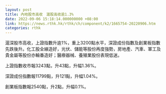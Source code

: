 ```yaml
---
layout: post
title: 內地股市高收　滬股高收逾1.3%
date: 2022-09-06 15:18:14.000000000 +08:00
link: https://news.rthk.hk/rthk/ch/component/k2/1665754-20220906.htm
categories: rthk
---
```


滬深股市高收，上證指數升逾1%，重上3200點水平，深證成份指數及創業板指數先跌後升。化工股全線造好，光伏、儲能等股份再度強勢，房地產、汽車、軍工及貴金屬等股份亦輪番造好；醫療器械、養殖業股份表現低迷。

上證指數收市報3243點，升43點，升幅1.36%。

深證成份指數報11799點，升121點，升幅1.04%。

創業板指數報2540點，升2點，升幅0.1%。
